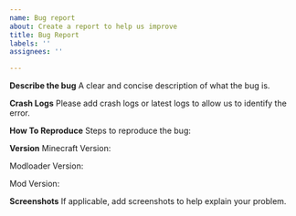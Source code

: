 ```yaml
---
name: Bug report
about: Create a report to help us improve
title: Bug Report
labels: ''
assignees: ''

---
```


**Describe the bug**
A clear and concise description of what the bug is.

**Crash Logs**
Please add crash logs or latest logs to allow us to identify the error.

**How To Reproduce**
Steps to reproduce the bug:

**Version**
Minecraft Version:

Modloader Version:

Mod Version:

**Screenshots**
If applicable, add screenshots to help explain your problem.
